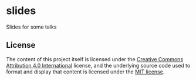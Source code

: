 slides
======

Slides for some talks


License
-------
The content of this project itself is licensed under the [Creative Commons Attribution 4.0 International](http://creativecommons.org/licenses/by/4.0/) license, and the underlying source code used to format and display that content is licensed under the [MIT license](http://opensource.org/licenses/MIT).